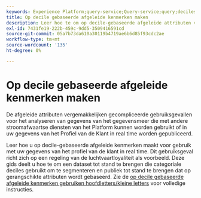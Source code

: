 ```yaml
---
keywords: Experience Platform;query-service;Query-service;query;deciles;afgeleide kenmerken;
title: Op decile gebaseerde afgeleide kenmerken maken
description: Leer hoe te om op decile-gebaseerde afgeleide attributen voor gebruik met uw gegevens van het Profiel van de Klant in real time tot stand te brengen die op een regeling van de luchtvaartloyaliteit als voorbeeldscenario worden gebaseerd.
exl-id: 7431fe19-222b-459c-9dd5-3509416591cd
source-git-commit: 05a7b73da610a30119b4719ae6b6d85f93cdc2ae
workflow-type: tm+mt
source-wordcount: '135'
ht-degree: 0%

---
```


# Op decile gebaseerde afgeleide kenmerken maken

De afgeleide attributen vergemakkelijken gecompliceerde gebruiksgevallen voor het analyseren van gegevens van het gegevensmeer die met andere stroomafwaartse diensten van het Platform kunnen worden gebruikt of in uw gegevens van het Profiel van de Klant in real time worden gepubliceerd.

Leer hoe u op decile-gebaseerde afgeleide kenmerken maakt voor gebruik met uw gegevens van het profiel van de klant in real time. Dit gebruiksgeval richt zich op een regeling van de luchtvaartloyaliteit als voorbeeld. Deze gids deelt u hoe te om een dataset tot stand te brengen die categoriale deciles gebruikt om te segmenteren en publiek tot stand te brengen dat op gerangschikte attributen wordt gebaseerd. Zie de [op decile gebaseerde afgeleide kenmerken gebruiken hoofdletters/kleine letters](../../use-cases/deciles-use-case.md) voor volledige instructies.
